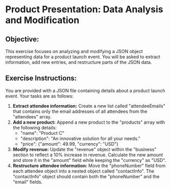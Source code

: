 #  Product Presentation: Data Analysis and Modification

## Objective:

This exercise focuses on analyzing and modifying a JSON object representing data for a product launch event. You will be asked to extract information, add new entries, and restructure parts of the JSON data.


## Exercise Instructions:

You are provided with a JSON file containing details about a product launch event. Your tasks are as follows:

1. **Extract attendee information:** Create a new list called "attendeeEmails" that contains only the email addresses of all attendees from the "attendees" array.
2. **Add a new product:** Append a new product to the "products" array with the following details:
    - "name": "Product C"
    - "description": "An innovative solution for all your needs."
    - "price": {"amount": 49.99, "currency": "USD"}
3. **Modify revenue:** Update the "revenue" object within the "business" section to reflect a 10% increase in revenue. Calculate the new amount and store it in the "amount" field while keeping the "currency" as "USD".
4. **Restructure attendee information:** Move the "phoneNumber" field from each attendee object into a nested object called "contactInfo". The "contactInfo" object should contain both the "phoneNumber" and the "email" fields.



